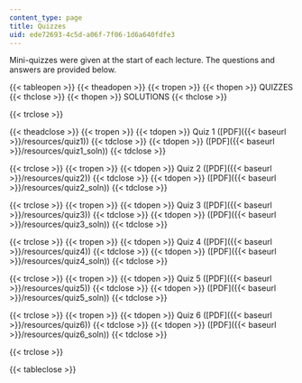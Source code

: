 ```yaml
---
content_type: page
title: Quizzes
uid: ede72693-4c5d-a06f-7f06-1d6a640fdfe3
---
```


Mini-quizzes were given at the start of each lecture. The questions and answers are provided below.

{{< tableopen >}}
{{< theadopen >}}
{{< tropen >}}
{{< thopen >}}
QUIZZES
{{< thclose >}}
{{< thopen >}}
SOLUTIONS
{{< thclose >}}

{{< trclose >}}

{{< theadclose >}}
{{< tropen >}}
{{< tdopen >}}
Quiz 1 ([PDF]({{< baseurl >}}/resources/quiz1))
{{< tdclose >}}
{{< tdopen >}}
([PDF]({{< baseurl >}}/resources/quiz1_soln))
{{< tdclose >}}

{{< trclose >}}
{{< tropen >}}
{{< tdopen >}}
Quiz 2 ([PDF]({{< baseurl >}}/resources/quiz2))
{{< tdclose >}}
{{< tdopen >}}
([PDF]({{< baseurl >}}/resources/quiz2_soln))
{{< tdclose >}}

{{< trclose >}}
{{< tropen >}}
{{< tdopen >}}
Quiz 3 ([PDF]({{< baseurl >}}/resources/quiz3))
{{< tdclose >}}
{{< tdopen >}}
([PDF]({{< baseurl >}}/resources/quiz3_soln))
{{< tdclose >}}

{{< trclose >}}
{{< tropen >}}
{{< tdopen >}}
Quiz 4 ([PDF]({{< baseurl >}}/resources/quiz4))
{{< tdclose >}}
{{< tdopen >}}
([PDF]({{< baseurl >}}/resources/quiz4_soln))
{{< tdclose >}}

{{< trclose >}}
{{< tropen >}}
{{< tdopen >}}
Quiz 5 ([PDF]({{< baseurl >}}/resources/quiz5))
{{< tdclose >}}
{{< tdopen >}}
([PDF]({{< baseurl >}}/resources/quiz5_soln))
{{< tdclose >}}

{{< trclose >}}
{{< tropen >}}
{{< tdopen >}}
Quiz 6 ([PDF]({{< baseurl >}}/resources/quiz6))
{{< tdclose >}}
{{< tdopen >}}
([PDF]({{< baseurl >}}/resources/quiz6_soln))
{{< tdclose >}}

{{< trclose >}}

{{< tableclose >}}